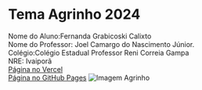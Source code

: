 # Tema Agrinho 2024
Nome do Aluno:Fernanda Grabicoski Calixto
<br>
Nome do Professor: Joel Camargo do Nascimento Júnior.
<br>
Colégio:Colégio Estadual Professor Reni Correia Gampa
<br>
NRE: Ivaiporã
<br>
[Página no Vercel](https://agrinhofg.vercel.app/)
<br>
[Página no GitHub Pages](https://github.com/Fernanda-Grabicoski/agrinhofg.git)
![Imagem Agrinho](https://www.sistemafaep.org.br/wp-content/uploads/2021/07/agrinho_500x1280-2.jpg)
